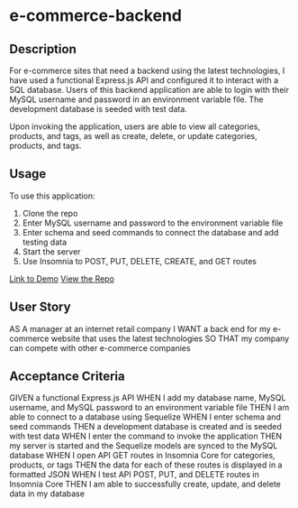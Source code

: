 # e-commerce-backend

## Description
For e-commerce sites that need a backend using the latest technologies, I have used a functional Express.js API and configured it to interact with a SQL database. Users of this backend application are able to login with their MySQL username and password in an environment variable file. The development database is seeded with test data. 

Upon invoking the application, users are able to view all categories, products, and tags, as well as create, delete, or update categories, products, and tags. 

## Usage
To use this application:

1. Clone the repo
2. Enter MySQL username and password to the environment variable file
3. Enter schema and seed commands to connect the database and add testing data
4. Start the server
5. Use Insomnia to POST, PUT, DELETE, CREATE, and GET routes

[Link to Demo](https://drive.google.com/file/d/1XPuCGYdAXtfiwgSekAKijShtTOxjMx5b/view)
[View the Repo](https://github.com/miamreid/e-commerce-backend)


## User Story
AS A manager at an internet retail company
I WANT a back end for my e-commerce website that uses the latest technologies
SO THAT my company can compete with other e-commerce companies

## Acceptance Criteria
GIVEN a functional Express.js API
WHEN I add my database name, MySQL username, and MySQL password to an environment variable file
THEN I am able to connect to a database using Sequelize
WHEN I enter schema and seed commands
THEN a development database is created and is seeded with test data
WHEN I enter the command to invoke the application
THEN my server is started and the Sequelize models are synced to the MySQL database
WHEN I open API GET routes in Insomnia Core for categories, products, or tags
THEN the data for each of these routes is displayed in a formatted JSON
WHEN I test API POST, PUT, and DELETE routes in Insomnia Core
THEN I am able to successfully create, update, and delete data in my database